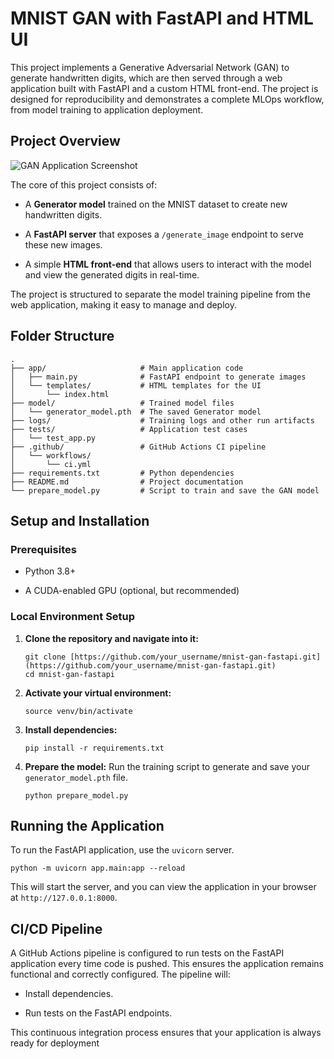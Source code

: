# MNIST GAN with FastAPI and HTML UI

This project implements a Generative Adversarial Network (GAN) to generate handwritten digits, which are then served through a web application built with FastAPI and a custom HTML front-end. The project is designed for reproducibility and demonstrates a complete MLOps workflow, from model training to application deployment.

## Project Overview

![GAN Application Screenshot](uploaded:application.PNG-14e61ad1-7aa6-401d-9aef-e1a19d86446c)

The core of this project consists of:

* A **Generator model** trained on the MNIST dataset to create new handwritten digits.

* A **FastAPI server** that exposes a `/generate_image` endpoint to serve these new images.

* A simple **HTML front-end** that allows users to interact with the model and view the generated digits in real-time.

The project is structured to separate the model training pipeline from the web application, making it easy to manage and deploy.

## Folder Structure

```
.
├── app/                     # Main application code
│   ├── main.py              # FastAPI endpoint to generate images
│   └── templates/           # HTML templates for the UI
│       └── index.html
├── model/                   # Trained model files
│   └── generator_model.pth  # The saved Generator model
├── logs/                    # Training logs and other run artifacts
├── tests/                   # Application test cases
│   └── test_app.py
├── .github/                 # GitHub Actions CI pipeline
│   └── workflows/
│       └── ci.yml
├── requirements.txt         # Python dependencies
├── README.md                # Project documentation
└── prepare_model.py         # Script to train and save the GAN model

```

## Setup and Installation

### Prerequisites

* Python 3.8+

* A CUDA-enabled GPU (optional, but recommended)

### Local Environment Setup

1.  **Clone the repository and navigate into it:**

    ```
    git clone [https://github.com/your_username/mnist-gan-fastapi.git](https://github.com/your_username/mnist-gan-fastapi.git)
    cd mnist-gan-fastapi

    ```

2.  **Activate your virtual environment:**

    ```
    source venv/bin/activate

    ```

3.  **Install dependencies:**

    ```
    pip install -r requirements.txt

    ```

4.  **Prepare the model:** Run the training script to generate and save your `generator_model.pth` file.

    ```
    python prepare_model.py

    ```

## Running the Application

To run the FastAPI application, use the `uvicorn` server.

```
python -m uvicorn app.main:app --reload

```

This will start the server, and you can view the application in your browser at `http://127.0.0.1:8000`.

## CI/CD Pipeline

A GitHub Actions pipeline is configured to run tests on the FastAPI application every time code is pushed. This ensures the application remains functional and correctly configured. The pipeline will:

* Install dependencies.

* Run tests on the FastAPI endpoints.

This continuous integration process ensures that your application is always ready for deployment